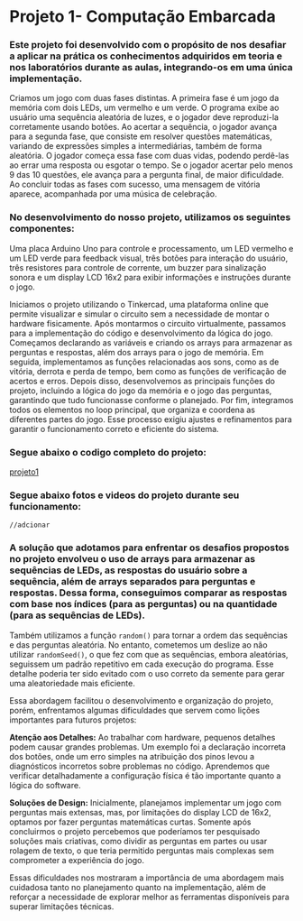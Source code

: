 # Projeto 1- Computação Embarcada

  ### Este projeto foi desenvolvido com o propósito de nos desafiar a aplicar na prática os conhecimentos adquiridos em teoria e nos laboratórios durante as aulas, integrando-os em uma única implementação. 
  
  Criamos um jogo com duas fases distintas. A primeira fase é um jogo da memória com dois LEDs, um vermelho e um verde. O programa exibe ao usuário uma sequência aleatória de luzes, e o jogador deve reproduzi-la corretamente usando botões. Ao acertar a sequência, o jogador avança para a segunda fase, que consiste em resolver questões matemáticas, variando de expressões simples a intermediárias, também de forma aleatória. O jogador começa essa fase com duas vidas, podendo perdê-las ao errar uma resposta ou esgotar o tempo. Se o jogador acertar pelo menos 9 das 10 questões, ele avança para a pergunta final, de maior dificuldade. Ao concluir todas as fases com sucesso, uma mensagem de vitória aparece, acompanhada por uma música de celebração.

  ### No desenvolvimento do nosso projeto, utilizamos os seguintes componentes: 
Uma placa Arduino Uno para controle e processamento, um LED vermelho e um LED verde para feedback visual, três botões para interação do usuário, três resistores para controle de corrente, um buzzer para sinalização sonora e um display LCD 16x2 para exibir informações e instruções durante o jogo.

  Iniciamos o projeto utilizando o Tinkercad, uma plataforma online que permite visualizar e simular o circuito sem a necessidade de montar o hardware fisicamente. 
  Após montarmos o circuito virtualmente, passamos para a implementação do código e desenvolvimento da lógica do jogo. Começamos declarando as variáveis e criando os arrays para armazenar as perguntas e respostas, além dos arrays para o jogo de memória. Em seguida, implementamos as funções relacionadas aos sons, como as de vitória, derrota e perda de tempo, bem como as funções de verificação de acertos e erros.  Depois disso, desenvolvemos as principais funções do projeto, incluindo a lógica do jogo da memória e o jogo das perguntas, garantindo que tudo funcionasse conforme o planejado. 
  Por fim, integramos todos os elementos no loop principal, que organiza e coordena as diferentes partes do jogo. Esse processo exigiu ajustes e refinamentos para garantir o funcionamento correto e eficiente do sistema.

  ### Segue abaixo o codigo completo do projeto:

  [projeto1](main.c)

  ### Segue abaixo fotos e videos do projeto durante seu funcionamento:

    //adcionar 


  ### A solução que adotamos para enfrentar os desafios propostos no projeto envolveu o uso de arrays para armazenar as sequências de LEDs, as respostas do usuário sobre a sequência, além de arrays separados para perguntas e respostas. Dessa forma, conseguimos comparar as respostas com base nos índices (para as perguntas) ou na quantidade (para as sequências de LEDs). 

Também utilizamos a função `random()` para tornar a ordem das sequências e das perguntas aleatória. No entanto, cometemos um deslize ao não utilizar `randomSeed()`, o que fez com que as sequências, embora aleatórias, seguissem um padrão repetitivo em cada execução do programa. Esse detalhe poderia ter sido evitado com o uso correto da semente para gerar uma aleatoriedade mais eficiente.

Essa abordagem facilitou o desenvolvimento e organização do projeto, porém, enfrentamos algumas dificuldades que servem como lições importantes para futuros projetos:

   **Atenção aos Detalhes:**
Ao trabalhar com hardware, pequenos detalhes podem causar grandes problemas. Um exemplo foi a declaração incorreta dos botões, onde um erro simples na atribuição dos pinos levou a diagnósticos incorretos sobre problemas no código. Aprendemos que verificar detalhadamente a configuração física é tão importante quanto a lógica do software.

   **Soluções de Design:**
Inicialmente, planejamos implementar um jogo com perguntas mais extensas, mas, por limitações do display LCD de 16x2, optamos por fazer perguntas matemáticas curtas. Somente após concluirmos o projeto percebemos que poderíamos ter pesquisado soluções mais criativas, como dividir as perguntas em partes ou usar rolagem de texto, o que teria permitido perguntas mais complexas sem comprometer a experiência do jogo.

Essas dificuldades nos mostraram a importância de uma abordagem mais cuidadosa tanto no planejamento quanto na implementação, além de reforçar a necessidade de explorar melhor as ferramentas disponíveis para superar limitações técnicas.
  

    
